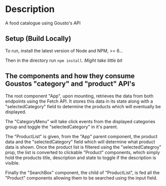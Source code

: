 Description
====================

A food catalogue using Gousto's API

Setup (Build Locally)
---------------------

To run, install the latest version of Node and NPM, >= 6.*.*.

Then in the directory run ```npm install```. *Might take little bit*

The components and how they consume Goustos "category" and "product" API's
---------------------

The root component "App", upon mounting, retrieves the data from both endpoints using the Fetch API.
It stores this data in its state along with a "selectedCategory" field to determine the products which will eventually be displayed.

The "CategoryMenu" will take click events from the displayed categories group and toggle the "selectedCategory" in it's parent.

The "ProductList" is given, from the "App" parent component, the product data and the "selectedCategory" field which will determine what product data is shown.
Once the product list is filtered using the "selectedCategroy" prop, the list is converted to clickable "Product" components, which simply hold the products title, description and state to toggle if the description is visible.

Finally the "SearchBox" component, the child of "ProductList", is fed all the "Product" components
allowing them to be searched using the input field. 